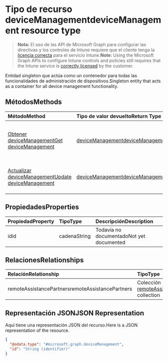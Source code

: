 # <a name="devicemanagement-resource-type"></a><span data-ttu-id="ed0e0-101">Tipo de recurso deviceManagement</span><span class="sxs-lookup"><span data-stu-id="ed0e0-101">deviceManagement resource type</span></span>

> <span data-ttu-id="ed0e0-102">**Nota:** El uso de las API de Microsoft Graph para configurar las directivas y los controles de Intune requiere que el cliente tenga la [licencia correcta](https://go.microsoft.com/fwlink/?linkid=839381) para el servicio Intune.</span><span class="sxs-lookup"><span data-stu-id="ed0e0-102">**Note:** Using the Microsoft Graph APIs to configure Intune controls and policies still requires that the Intune service is [correctly licensed](https://go.microsoft.com/fwlink/?linkid=839381) by the customer.</span></span>

<span data-ttu-id="ed0e0-103">Entidad singleton que actúa como un contenedor para todas las funcionalidades de administración de dispositivos.</span><span class="sxs-lookup"><span data-stu-id="ed0e0-103">Singleton entity that acts as a container for all device management functionality.</span></span>
## <a name="methods"></a><span data-ttu-id="ed0e0-104">Métodos</span><span class="sxs-lookup"><span data-stu-id="ed0e0-104">Methods</span></span>
|<span data-ttu-id="ed0e0-105">Método</span><span class="sxs-lookup"><span data-stu-id="ed0e0-105">Method</span></span>|<span data-ttu-id="ed0e0-106">Tipo de valor devuelto</span><span class="sxs-lookup"><span data-stu-id="ed0e0-106">Return Type</span></span>|<span data-ttu-id="ed0e0-107">Descripción</span><span class="sxs-lookup"><span data-stu-id="ed0e0-107">Description</span></span>|
|:---|:---|:---|
|[<span data-ttu-id="ed0e0-108">Obtener deviceManagement</span><span class="sxs-lookup"><span data-stu-id="ed0e0-108">Get deviceManagement</span></span>](../api/intune_remoteassistance_devicemanagement_get.md)|[<span data-ttu-id="ed0e0-109">deviceManagement</span><span class="sxs-lookup"><span data-stu-id="ed0e0-109">deviceManagement</span></span>](../resources/intune_remoteassistance_devicemanagement.md)|<span data-ttu-id="ed0e0-110">Lea las propiedades y las relaciones del objeto [deviceManagement](../resources/intune_remoteassistance_devicemanagement.md).</span><span class="sxs-lookup"><span data-stu-id="ed0e0-110">Read properties and relationships of [plannerTaskDetails](../resources/intune_remoteassistance_devicemanagement.md) object.</span></span>|
|[<span data-ttu-id="ed0e0-111">Actualizar deviceManagement</span><span class="sxs-lookup"><span data-stu-id="ed0e0-111">Update deviceManagement</span></span>](../api/intune_remoteassistance_devicemanagement_update.md)|[<span data-ttu-id="ed0e0-112">deviceManagement</span><span class="sxs-lookup"><span data-stu-id="ed0e0-112">deviceManagement</span></span>](../resources/intune_remoteassistance_devicemanagement.md)|<span data-ttu-id="ed0e0-113">Actualice las propiedades de un objeto [deviceManagement](../resources/intune_remoteassistance_devicemanagement.md).</span><span class="sxs-lookup"><span data-stu-id="ed0e0-113">Update the properties of a [calendar](../resources/intune_remoteassistance_devicemanagement.md) object.</span></span>|

## <a name="properties"></a><span data-ttu-id="ed0e0-114">Propiedades</span><span class="sxs-lookup"><span data-stu-id="ed0e0-114">Properties</span></span>
|<span data-ttu-id="ed0e0-115">Propiedad</span><span class="sxs-lookup"><span data-stu-id="ed0e0-115">Property</span></span>|<span data-ttu-id="ed0e0-116">Tipo</span><span class="sxs-lookup"><span data-stu-id="ed0e0-116">Type</span></span>|<span data-ttu-id="ed0e0-117">Descripción</span><span class="sxs-lookup"><span data-stu-id="ed0e0-117">Description</span></span>|
|:---|:---|:---|
|<span data-ttu-id="ed0e0-118">id</span><span class="sxs-lookup"><span data-stu-id="ed0e0-118">id</span></span>|<span data-ttu-id="ed0e0-119">cadena</span><span class="sxs-lookup"><span data-stu-id="ed0e0-119">String</span></span>|<span data-ttu-id="ed0e0-120">Todavía no documentado</span><span class="sxs-lookup"><span data-stu-id="ed0e0-120">Not yet documented</span></span>|

## <a name="relationships"></a><span data-ttu-id="ed0e0-121">Relaciones</span><span class="sxs-lookup"><span data-stu-id="ed0e0-121">Relationships</span></span>
|<span data-ttu-id="ed0e0-122">Relación</span><span class="sxs-lookup"><span data-stu-id="ed0e0-122">Relationship</span></span>|<span data-ttu-id="ed0e0-123">Tipo</span><span class="sxs-lookup"><span data-stu-id="ed0e0-123">Type</span></span>|<span data-ttu-id="ed0e0-124">Descripción</span><span class="sxs-lookup"><span data-stu-id="ed0e0-124">Description</span></span>|
|:---|:---|:---|
|<span data-ttu-id="ed0e0-125">remoteAssistancePartners</span><span class="sxs-lookup"><span data-stu-id="ed0e0-125">remoteAssistancePartners</span></span>|<span data-ttu-id="ed0e0-126">Colección [remoteAssistancePartner](../resources/intune_remoteassistance_remoteassistancepartner.md)</span><span class="sxs-lookup"><span data-stu-id="ed0e0-126">[remoteAssistancePartner](../resources/intune_remoteassistance_remoteassistancepartner.md) collection</span></span>|<span data-ttu-id="ed0e0-127">Los partners de asistencia remota.</span><span class="sxs-lookup"><span data-stu-id="ed0e0-127">The remote assist partners.</span></span>|

## <a name="json-representation"></a><span data-ttu-id="ed0e0-128">Representación JSON</span><span class="sxs-lookup"><span data-stu-id="ed0e0-128">JSON Representation</span></span>
<span data-ttu-id="ed0e0-129">Aquí tiene una representación JSON del recurso.</span><span class="sxs-lookup"><span data-stu-id="ed0e0-129">Here is a JSON representation of the resource.</span></span>
<!-- {
  "blockType": "resource",
  "keyProperty": "id",
  "@odata.type": "microsoft.graph.deviceManagement"
}
-->
``` json
{
  "@odata.type": "#microsoft.graph.deviceManagement",
  "id": "String (identifier)"
}
```



